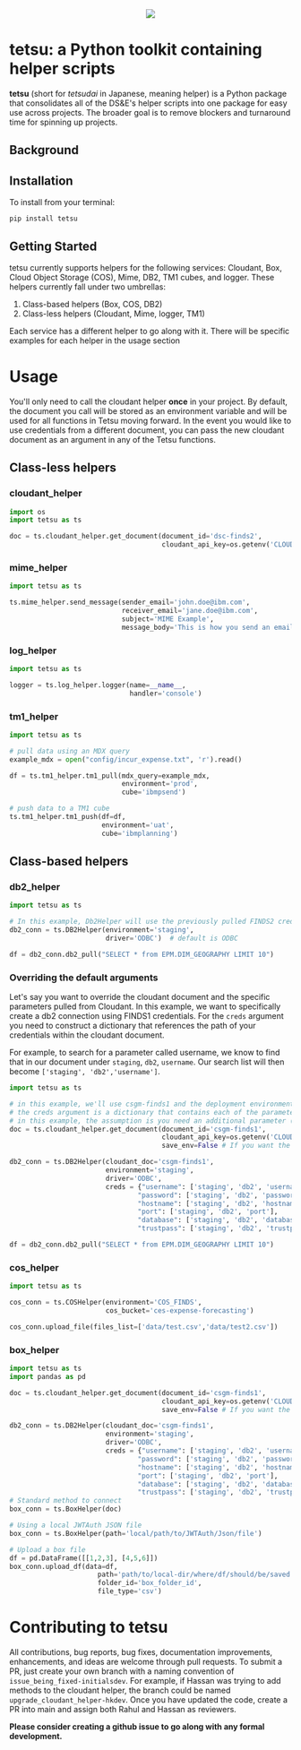 <div align="center">
  <img src="https://i.imgur.com/bwBBG4X.jpg"><br>
</div>


# tetsu: a Python toolkit containing helper scripts

**tetsu** (short for *tetsudai* in Japanese, meaning helper) is a Python package that consolidates all of the DS&E's helper scripts into one package for easy use across projects. The broader goal is to remove blockers and turnaround time for spinning up projects.

## Background

## Installation
To install from your terminal:
```
pip install tetsu
```


## Getting Started
tetsu currently supports helpers for the following services: Cloudant, Box, Cloud Object Storage (COS), Mime, DB2, TM1 cubes, and logger.
These helpers currently fall under two umbrellas: 
1. Class-based helpers (Box, COS, DB2)
2. Class-less helpers (Cloudant, Mime, logger, TM1)

Each service has a different helper to go along with it. There will be specific examples for each helper
in the usage section

# Usage 
You'll only need to call the cloudant helper **once** in your project. 
By default, the document you call will be stored as an environment variable and will be used for all functions in Tetsu moving forward. 
In the event you would like to use credentials from a different document, you can pass the new cloudant document as an argument in any of the Tetsu functions. 

## Class-less helpers

### cloudant_helper
```python
import os 
import tetsu as ts 

doc = ts.cloudant_helper.get_document(document_id='dsc-finds2',
                                      cloudant_api_key=os.getenv('CLOUDANT_IAM_API_KEY'))
```
### mime_helper
```python
import tetsu as ts

ts.mime_helper.send_message(sender_email='john.doe@ibm.com',
                            receiver_email='jane.doe@ibm.com',
                            subject='MIME Example',
                            message_body='This is how you send an email using tetsu')
```
### log_helper
```python
import tetsu as ts

logger = ts.log_helper.logger(name=__name__,
                              handler='console')
```
### tm1_helper
```python
import tetsu as ts 

# pull data using an MDX query
example_mdx = open("config/incur_expense.txt", 'r').read()

df = ts.tm1_helper.tm1_pull(mdx_query=example_mdx, 
                            environment='prod', 
                            cube='ibmpsend')

# push data to a TM1 cube
ts.tm1_helper.tm1_push(df=df, 
                       environment='uat', 
                       cube='ibmplanning')
```

## Class-based helpers

### db2_helper

```python 
import tetsu as ts

# In this example, Db2Helper will use the previously pulled FINDS2 credentials and the deployment environment used here is staging
db2_conn = ts.DB2Helper(environment='staging',
                        driver='ODBC')  # default is ODBC 

df = db2_conn.db2_pull("SELECT * from EPM.DIM_GEOGRAPHY LIMIT 10")
```
### Overriding the default arguments
Let's say you want to override the cloudant document and the specific parameters pulled from Cloudant. In this example, we want to specifically create a db2 connection using FINDS1 credentials. 
For the `creds` argument you need to construct a dictionary that references the path of your credentials within the cloudant document. 

For example, to search for a parameter called username, we know to find that in our document under `staging`, `db2`, `username`. Our search list will then become `['staging', 'db2','username']`.

```python 
import tetsu as ts

# in this example, we'll use csgm-finds1 and the deployment environment used here is staging
# the creds argument is a dictionary that contains each of the parameters you need to successfully initiate a Db2 connection
# in this example, the assumption is you need an additional parameter (trustpass) from your db2 credentials in cloudant
doc = ts.cloudant_helper.get_document(document_id='csgm-finds1',
                                      cloudant_api_key=os.getenv('CLOUDANT_IAM_API_KEY'),
                                      save_env=False # If you want the doc in the environment to be updated set to True)

db2_conn = ts.DB2Helper(cloudant_doc='csgm-finds1',
                        environment='staging',
                        driver='ODBC',
                        creds = {"username": ['staging', 'db2', 'username'],
                                "password": ['staging', 'db2', 'password'],
                                "hostname": ['staging', 'db2', 'hostname'],
                                "port": ['staging', 'db2', 'port'],
                                "database": ['staging', 'db2', 'database'],
                                "trustpass": ['staging', 'db2', 'trustpass']})  

df = db2_conn.db2_pull("SELECT * from EPM.DIM_GEOGRAPHY LIMIT 10")
```
### cos_helper
```python
import tetsu as ts 

cos_conn = ts.COSHelper(environment='COS_FINDS', 
                        cos_bucket='ces-expense-forecasting')

cos_conn.upload_file(files_list=['data/test.csv','data/test2.csv'])
```
### box_helper

```python
import tetsu as ts
import pandas as pd

doc = ts.cloudant_helper.get_document(document_id='csgm-finds1',
                                      cloudant_api_key=os.getenv('CLOUDANT_IAM_API_KEY'),
                                      save_env=False # If you want the doc in the environment to be updated set to True)

db2_conn = ts.DB2Helper(cloudant_doc='csgm-finds1',
                        environment='staging',
                        driver='ODBC',
                        creds = {"username": ['staging', 'db2', 'username'],
                                "password": ['staging', 'db2', 'password'],
                                "hostname": ['staging', 'db2', 'hostname'],
                                "port": ['staging', 'db2', 'port'],
                                "database": ['staging', 'db2', 'database'],
                                "trustpass": ['staging', 'db2', 'trustpass']})  
# Standard method to connect 
box_conn = ts.BoxHelper(doc)

# Using a local JWTAuth JSON file
box_conn = ts.BoxHelper(path='local/path/to/JWTAuth/Json/file')

# Upload a box file 
df = pd.DataFrame([[1,2,3], [4,5,6]])
box_conn.upload_df(data=df,
                      path='path/to/local-dir/where/df/should/be/saved',
                      folder_id='box_folder_id',
                      file_type='csv')

```

# Contributing to tetsu

All contributions, bug reports, bug fixes, documentation improvements, enhancements, and ideas are welcome through pull requests.
To submit a PR, just create your own branch with a naming convention of `issue_being_fixed-initialsdev`. For example, if Hassan
was trying to add methods to the cloudant helper, the branch could be named `upgrade_cloudant_helper-hkdev`. Once you have updated the code,
create a PR into main and assign both Rahul and Hassan as reviewers. 

**Please consider creating a github issue to go along with any formal development.**
